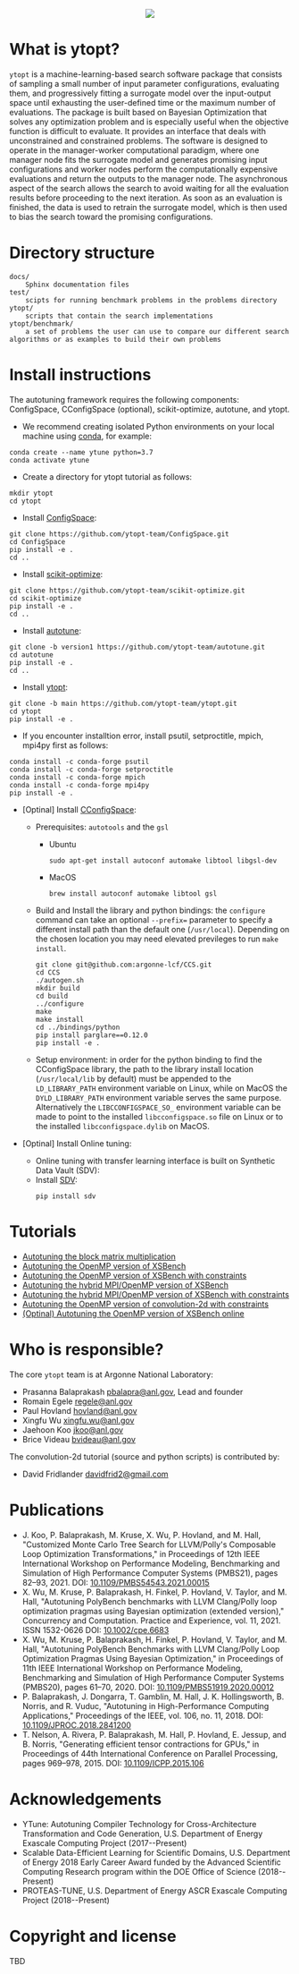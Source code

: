<p align="center">
<img src="docs/_static/logo/medium.png">
</p>

<!-- [![Documentation Status](https://readthedocs.org/projects/ytopt/badge/?version=latest)](https://ytopt.readthedocs.io/en/latest/?badge=latest)-->

# What is ytopt?
``ytopt`` is a machine-learning-based search software package that consists of sampling a small number of input parameter configurations, evaluating them, and progressively fitting a surrogate model over the input-output space until exhausting the user-defined time or the maximum number of evaluations. The package is built based on Bayesian Optimization that solves any optimization problem and is especially useful when the objective function is difficult to evaluate. It provides an interface that deals with unconstrained and constrained problems. The software is designed to operate in the manager-worker computational paradigm, where one manager node fits the surrogate model and generates promising input configurations and worker nodes perform the computationally expensive evaluations and return the outputs to the manager node. The asynchronous aspect of the search allows the search to avoid waiting for all the evaluation results before proceeding to the next iteration. As soon as an evaluation is finished, the data is used to retrain the surrogate model, which is then used to bias the search toward the promising configurations. 

<!--
``ytopt`` is a machine-learning-based search software package that consists of sampling a small number of input parameter configurations,
evaluating them, and progressively fitting a surrogate model over the input-output space until exhausting the user-defined time or maximum number of 
evaluations. The package provides two different class of methods: Bayesian Optimization and Reinforcement Learning.
The software is designed to operate in the manager-worker computational paradigm, where one manager node fits 
the surrogate model and generates promising input configurations and worker nodes perform the computationally expensive evaluations and 
return the outputs to the manager node.
The asynchronous aspect of the search allows the search to avoid waiting for all the evaluation results before proceeding to the next iteration. As 
soon as an evaluation is finished, the data is used to retrain the surrogate model, which is then used to bias the search toward the promising configurations. -->
# Directory structure
```
docs/	
    Sphinx documentation files
test/
    scipts for running benchmark problems in the problems directory
ytopt/	
    scripts that contain the search implementations  
ytopt/benchmark/	
    a set of problems the user can use to compare our different search algorithms or as examples to build their own problems
```

# Install instructions
The autotuning framework requires the following components: ConfigSpace, CConfigSpace (optional), scikit-optimize, autotune, and ytopt.

* We recommend creating isolated Python environments on your local machine using [conda](https://docs.conda.io/projects/conda/en/latest/index.html), for example:

```
conda create --name ytune python=3.7
conda activate ytune
```

* Create a directory for ytopt tutorial as follows:
```
mkdir ytopt
cd ytopt
```

* Install [ConfigSpace](https://github.com/ytopt-team/ConfigSpace.git):
```
git clone https://github.com/ytopt-team/ConfigSpace.git
cd ConfigSpace
pip install -e .
cd ..
```

* Install [scikit-optimize](https://github.com/ytopt-team/scikit-optimize.git):
```
git clone https://github.com/ytopt-team/scikit-optimize.git
cd scikit-optimize
pip install -e .
cd ..
```

* Install [autotune](https://github.com/ytopt-team/autotune.git):
```
git clone -b version1 https://github.com/ytopt-team/autotune.git
cd autotune
pip install -e . 
cd ..
```

* Install [ytopt](https://github.com/ytopt-team/ytopt.git):
```
git clone -b main https://github.com/ytopt-team/ytopt.git
cd ytopt
pip install -e .
```

* If you encounter installtion error, install psutil, setproctitle, mpich, mpi4py first as follows:
```
conda install -c conda-forge psutil
conda install -c conda-forge setproctitle
conda install -c conda-forge mpich
conda install -c conda-forge mpi4py
pip install -e .
```

* [Optinal] Install [CConfigSpace](https://github.com/argonne-lcf/CCS.git):
    * Prerequisites: `autotools` and the `gsl`
        * Ubuntu
          ```
          sudo apt-get install autoconf automake libtool libgsl-dev
          ```

        * MacOS
          ```
          brew install autoconf automake libtool gsl
          ```
    * Build and Install the library and python bindings:
      the `configure` command can take an optional `--prefix=` parameter to specify a
      different install path than the default one (`/usr/local`). Depending on the
      chosen location you may need elevated previleges to run `make install`.
      ```
      git clone git@github.com:argonne-lcf/CCS.git
      cd CCS
      ./autogen.sh
      mkdir build
      cd build
      ../configure
      make
      make install
      cd ../bindings/python
      pip install parglare==0.12.0
      pip install -e .
      ```
    * Setup environment:
      in order for the python binding to find the CConfigSpace library, the path to
      the library install location (`/usr/local/lib` by default) must be appended
      to the `LD_LIBRARY_PATH` environment variable on Linux, while on MacOS the
      `DYLD_LIBRARY_PATH` environment variable serves the same purpose. Alternatively
      the `LIBCCONFIGSPACE_SO_` environment variable can be made to point to the installed
      `libcconfigspace.so` file on Linux or to the installed `libcconfigspace.dylib`
      on MacOS. 

* [Optinal] Install Online tuning:
    * Online tuning with transfer learning interface is built on Synthetic Data Vault (SDV):
    * Install [SDV](https://github.com/sdv-dev/SDV.git):
      ```
      pip install sdv
      ```

# Tutorials

* [Autotuning the block matrix multiplication](https://github.com/ytopt-team/ytopt/tree/tutorial/docs/tutorials/mmm-block/tutorial-mmm-block.md)
* [Autotuning the OpenMP version of XSBench](https://github.com/ytopt-team/ytopt/tree/tutorial/docs/tutorials/omp-xsbench/tutorial-omp-xsbench.md)
* [Autotuning the OpenMP version of XSBench with constraints](https://github.com/ytopt-team/ytopt/tree/tutorial/docs/tutorials/omp-xsbench/tutorial-omp-xsbench-const.md)
* [Autotuning the hybrid MPI/OpenMP version of XSBench](https://github.com/ytopt-team/ytopt/tree/tutorial/docs/tutorials/mpi-omp-xsbench/tutorial-mpi-omp-xsbench.md)
* [Autotuning the hybrid MPI/OpenMP version of XSBench with constraints](https://github.com/ytopt-team/ytopt/tree/tutorial/docs/tutorials/mpi-omp-xsbench/tutorial-mpi-omp-xsbench-const.md)
* [Autotuning the OpenMP version of convolution-2d with constraints](https://github.com/ytopt-team/ytopt/tree/tutorial/docs/tutorials/convolution-2d/tutorial-convolution-2d-const.md)
* [(Optinal) Autotuning the OpenMP version of XSBench online](https://github.com/ytopt-team/ytopt/blob/online/docs/tutorials/omp-xsbench-tl/tutorial-omp-xsbench-tl.md)

<!--# How do I learn more?

* Documentation: https://ytopt.readthedocs.io 

* GitHub repository: https://github.com/ytopt-team/ytopt -->


# Who is responsible?

The core ``ytopt`` team is at Argonne National Laboratory:

* Prasanna Balaprakash <pbalapra@anl.gov>, Lead and founder
* Romain Egele <regele@anl.gov>
* Paul Hovland <hovland@anl.gov>
* Xingfu Wu <xingfu.wu@anl.gov>
* Jaehoon Koo <jkoo@anl.gov>
* Brice Videau <bvideau@anl.gov>

The convolution-2d tutorial (source and python scripts) is contributed by:
* David Fridlander <davidfrid2@gmail.com>

<!--Modules, patches (code, documentation, etc.) contributed by:

* David Fridlander <davidfrid2@gmail.com>

# How can I participate?

Questions, comments, feature requests, bug reports, etc. can be directed to:

* Our mailing list: *ytopt@groups.io* or https://groups.io/g/ytopt

* Issues on GitHub

Patches are much appreciated on the software itself as well as documentation.
Optionally, please include in your first patch a credit for yourself in the
list above.

The ytopt team uses git-flow to organize the development: [Git-Flow cheatsheet](https://danielkummer.github.io/git-flow-cheatsheet/). For tests we are using: [Pytest](https://docs.pytest.org/en/latest/). -->

# Publications
* J. Koo, P. Balaprakash, M. Kruse, X. Wu, P. Hovland, and M. Hall, "Customized Monte Carlo Tree Search for LLVM/Polly's Composable Loop Optimization Transformations," in Proceedings of 12th IEEE International Workshop on Performance Modeling, Benchmarking and Simulation of High Performance Computer Systems (PMBS21), pages 82–93, 2021. DOI: [10.1109/PMBS54543.2021.00015](https://scwpub21:conf21%2f%2f@conferences.computer.org/scwpub/pdfs/PMBS2021-vSqRXl4nJSV5KT4jWO5cW/111800a082/111800a082.pdf)
* X. Wu, M. Kruse, P. Balaprakash, H. Finkel, P. Hovland, V. Taylor, and M. Hall, "Autotuning PolyBench benchmarks with LLVM Clang/Polly loop optimization pragmas using Bayesian optimization (extended version)," Concurrency and Computation. Practice and Experience, vol. 11, 2021. ISSN 1532-0626 DOI: [10.1002/cpe.6683](https://doi.org/10.1002/cpe.6683) 
* X. Wu, M. Kruse, P. Balaprakash, H. Finkel, P. Hovland, V. Taylor, and M. Hall, "Autotuning PolyBench Benchmarks with LLVM Clang/Polly Loop Optimization Pragmas Using Bayesian Optimization," in Proceedings of 11th IEEE International Workshop on Performance Modeling, Benchmarking and Simulation of High Performance Computer Systems (PMBS20), pages 61–70, 2020. DOI: [10.1109/PMBS51919.2020.00012](https://ieeexplore.ieee.org/document/9307884) 
* P. Balaprakash, J. Dongarra, T. Gamblin, M. Hall, J. K. Hollingsworth, B. Norris, and R. Vuduc, "Autotuning in High-Performance Computing Applications," Proceedings of the IEEE, vol. 106, no. 11, 2018. DOI: [10.1109/JPROC.2018.2841200](https://ieeexplore.ieee.org/document/8423171) 
*  T. Nelson, A. Rivera, P. Balaprakash, M. Hall, P. Hovland, E. Jessup, and B. Norris, "Generating efficient tensor contractions for GPUs," in Proceedings of 44th International Conference on Parallel Processing, pages 969–978, 2015. DOI: [10.1109/ICPP.2015.106](https://ieeexplore.ieee.org/document/7349652) 

# Acknowledgements

* YTune: Autotuning Compiler Technology for Cross-Architecture Transformation and Code Generation, U.S. Department of Energy Exascale Computing Project (2017--Present) 
* Scalable Data-Efficient Learning for Scientific Domains, U.S. Department of Energy 2018 Early Career Award funded by the Advanced Scientific Computing Research program within the DOE Office of Science (2018--Present)
* PROTEAS-TUNE, U.S. Department of Energy ASCR Exascale Computing Project (2018--Present)

# Copyright and license

TBD
